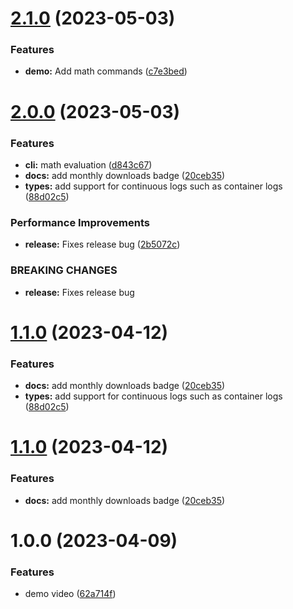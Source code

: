 # [2.1.0](https://github.com/Amber-Williams/yall/compare/v2.0.0...v2.1.0) (2023-05-03)


### Features

* **demo:** Add math commands ([c7e3bed](https://github.com/Amber-Williams/yall/commit/c7e3bed57a4d67c0b8922d6ca218255c826136ef))

# [2.0.0](https://github.com/Amber-Williams/yall/compare/v1.0.0...v2.0.0) (2023-05-03)


### Features

* **cli:** math evaluation ([d843c67](https://github.com/Amber-Williams/yall/commit/d843c67409fb8c925f25162eda20fcb01eaed61f))
* **docs:** add monthly downloads badge ([20ceb35](https://github.com/Amber-Williams/yall/commit/20ceb355b913bf49e1e594e09b309b0ef87a7421))
* **types:** add support for continuous logs such as container logs ([88d02c5](https://github.com/Amber-Williams/yall/commit/88d02c5eb42729276baef48e45830d1b52205198))


### Performance Improvements

* **release:** Fixes release bug ([2b5072c](https://github.com/Amber-Williams/yall/commit/2b5072c391ece3a5ba9b263dc5cfd3e03a027b4e))


### BREAKING CHANGES

* **release:** Fixes release bug

# [1.1.0](https://github.com/Amber-Williams/yall/compare/v1.0.0...v1.1.0) (2023-04-12)


### Features

* **docs:** add monthly downloads badge ([20ceb35](https://github.com/Amber-Williams/yall/commit/20ceb355b913bf49e1e594e09b309b0ef87a7421))
* **types:** add support for continuous logs such as container logs ([88d02c5](https://github.com/Amber-Williams/yall/commit/88d02c5eb42729276baef48e45830d1b52205198))

# [1.1.0](https://github.com/Amber-Williams/yall/compare/v1.0.0...v1.1.0) (2023-04-12)


### Features

* **docs:** add monthly downloads badge ([20ceb35](https://github.com/Amber-Williams/yall/commit/20ceb355b913bf49e1e594e09b309b0ef87a7421))

# 1.0.0 (2023-04-09)


### Features

* demo video ([62a714f](https://github.com/Amber-Williams/yall/commit/62a714f433771b13a840678a066a6079728f4a75))
